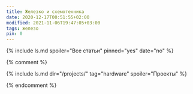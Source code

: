 ```yaml
---
title: Железко и схемотехника
date: 2020-12-17T00:51:55+02:00
modified: 2021-11-06T19:47:05+03:00
tags: железо
pin: 0
---
```


{% include ls.md spoiler="Все статьи" pinned="yes" date="no" %}

{% comment %}

{% include ls.md dir="/projects/" tag="hardware" spoiler="Проекты" %}

<!--
- Мобильные телефоны
- Компьютеры
- Печатные платы
- Пайка
- Микроконтроллеры
- ВЧ-техника
- Сетевое оборудование
- Учеба

Сети
Печатные платы
МОИ ПРОЕКТЫ
Компоненты
ВЧ-техника
Домашняя автоматика/электроника
Питание
-->
{% endcomment %}
